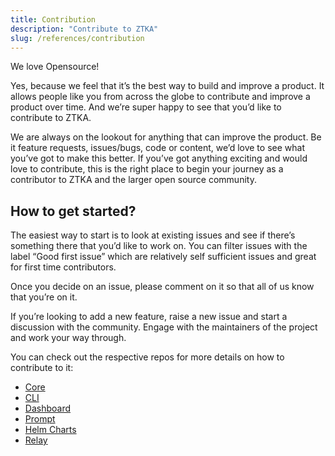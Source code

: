 ```yaml
---
title: Contribution
description: "Contribute to ZTKA"
slug: /references/contribution
---
```


We love Opensource!

Yes, because we feel that it’s the best way to build and improve a product. It allows people like you from across the globe to contribute and improve a product over time. And we’re super happy to see that you’d like to contribute to ZTKA.

We are always on the lookout for anything that can improve the product. Be it feature requests, issues/bugs, code or content, we’d love to see what you’ve got to make this better. If you’ve got anything exciting and would love to contribute, this is the right place to begin your journey as a contributor to ZTKA and the larger open source community.

## How to get started?

The easiest way to start is to look at existing issues and see if there’s something there that you’d like to work on. You can filter issues with the label “Good first issue” which are relatively self sufficient issues and great for first time contributors.

Once you decide on an issue, please comment on it so that all of us know that you’re on it.

If you’re looking to add a new feature, raise a new issue and start a discussion with the community. Engage with the maintainers of the project and work your way through.

You can check out the respective repos for more details on how to contribute to it:

- [Core](https://github.com/paralus/core)
- [CLI](https://github.com/paralus/cli)
- [Dashboard](https://github.com/paralus/dashboard)
- [Prompt](https://github.com/paralus/prompt)
- [Helm Charts](https://github.com/paralus/helm-charts)
- [Relay](https://github.com/paralus/relay)
  